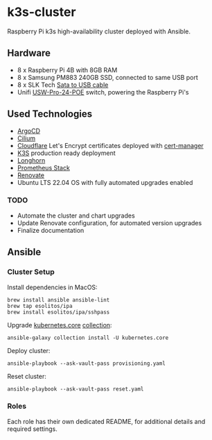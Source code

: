 # k3s-cluster

Raspberry Pi k3s high-availability cluster deployed with Ansible.

## Hardware

- 8 x Raspberry Pi 4B with 8GB RAM
- 8 x Samsung PM883 240GB SSD, connected to same USB port
- 8 x SLK Tech [Sata to USB cable](https://www.amazon.com/gp/product/B07S9CKV7X/)
- Unifi [USW-Pro-24-POE](https://store.ui.com/us/en/collections/unifi-switching-pro-power-over-ethernet/products/usw-pro-24-poe) switch, powering the Raspberry Pi's

## Used Technologies

- [ArgoCD](https://argoproj.github.io/cd/)
- [Cilium](https://cilium.io)
- [Cloudflare](https://www.cloudflare.com) Let's Encrypt certificates deployed with [cert-manager](https://cert-manager.io)
- [K3S](https://k3s.io) production ready deployment
- [Longhorn](https://longhorn.io)
- [Prometheus Stack](https://github.com/prometheus-community/helm-charts/tree/main/charts/kube-prometheus-stack)
- [Renovate](https://github.com/renovatebot/renovate)
- Ubuntu LTS 22.04 OS with fully automated upgrades enabled

### TODO

- Automate the cluster and chart upgrades
- Update Renovate configuration, for automated version upgrades
- Finalize documentation

## Ansible

### Cluster Setup

Install dependencies in MacOS:

```shell
brew install ansible ansible-lint
brew tap esolitos/ipa
brew install esolitos/ipa/sshpass
```

Upgrade [kubernetes.core](https://github.com/ansible-collections/kubernetes.core/blob/main/docs/kubernetes.core.helm_module.rst) [collection](https://docs.ansible.com/ansible/latest/collections_guide/collections_installing.html):

```shell
ansible-galaxy collection install -U kubernetes.core
```

Deploy cluster:

```shell
ansible-playbook --ask-vault-pass provisioning.yaml
```

Reset cluster:

```shell
ansible-playbook --ask-vault-pass reset.yaml
```

### Roles

Each role has their own dedicated README, for additional details and required settings.
